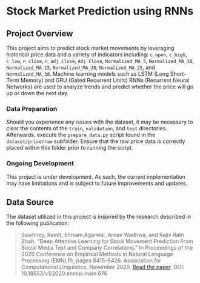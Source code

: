 # Stock Market Prediction using RNNs

## Project Overview
This project aims to predict stock market movements by leveraging historical price data and a variety of indicators including: `c_open`, `c_high`, `c_low`, `n_close`, `n_adj_close`, `Adj Close`, `Normalized_MA_5`, `Normalized_MA_10`, `Normalized_MA_15`, `Normalized_MA_20`, `Normalized_MA_25`, and `Normalized_MA_30`. Machine learning models such as LSTM (Long Short-Term Memory) and GRU (Gated Recurrent Units) RNNs (Recurrent Neural Networks) are used to analyze trends and predict whether the price will go up or down the next day.

### Data Preparation
Should you experience any issues with the dataset, it may be necessary to clear the contents of the `train`, `validation`, and `test` directories. Afterwards, execute the `prepare_data.py` script found in the `dataset/price/raw` subfolder. Ensure that the raw price data is correctly placed within this folder prior to running the script.

### Ongoing Development
This project is under development. As such, the current implementation may have limitations and is subject to future improvements and updates.

## Data Source
The dataset utilized in this project is inspired by the research described in the following publication:

> Sawhney, Ramit, Shivam Agarwal, Arnav Wadhwa, and Rajiv Ratn Shah. "Deep Attentive Learning for Stock Movement Prediction From Social Media Text and Company Correlations." In Proceedings of the 2020 Conference on Empirical Methods in Natural Language Processing (EMNLP), pages 8415–8426. Association for Computational Linguistics, November 2020. [Read the paper](https://www.aclweb.org/anthology/2020.emnlp-main.676). DOI: 10.18653/v1/2020.emnlp-main.676

